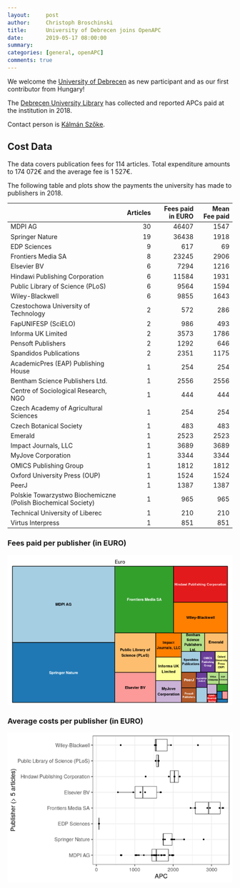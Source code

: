 ```yaml
---
layout:     post
author:     Christoph Broschinski
title:      University of Debrecen joins OpenAPC
date:       2019-05-17 08:00:00
summary:    
categories: [general, openAPC]
comments: true
---
```





We welcome the [University of Debrecen](https://unideb.hu/en) as new participant and as our first contributor from Hungary!

The [Debrecen University Library](https://lib.unideb.hu/en) has collected and reported APCs paid at the institution in 2018.

Contact person is [Kálmán Szőke](mailto:szoke.kalman@lib.unideb.hu).

## Cost Data



The data covers publication fees for 114 articles. Total expenditure amounts to 174 072€ and the average fee is 1 527€.

The following table and plots show the payments the university has made to publishers in 2018.


|                                                              | Articles| Fees paid in EURO| Mean Fee paid|
|:-------------------------------------------------------------|--------:|-----------------:|-------------:|
|MDPI AG                                                       |       30|             46407|          1547|
|Springer Nature                                               |       19|             36438|          1918|
|EDP Sciences                                                  |        9|               617|            69|
|Frontiers Media SA                                            |        8|             23245|          2906|
|Elsevier BV                                                   |        6|              7294|          1216|
|Hindawi Publishing Corporation                                |        6|             11584|          1931|
|Public Library of Science (PLoS)                              |        6|              9564|          1594|
|Wiley-Blackwell                                               |        6|              9855|          1643|
|Czestochowa University of Technology                          |        2|               572|           286|
|FapUNIFESP (SciELO)                                           |        2|               986|           493|
|Informa UK Limited                                            |        2|              3573|          1786|
|Pensoft Publishers                                            |        2|              1292|           646|
|Spandidos Publications                                        |        2|              2351|          1175|
|AcademicPres (EAP) Publishing House                           |        1|               254|           254|
|Bentham Science Publishers Ltd.                               |        1|              2556|          2556|
|Centre of Sociological Research, NGO                          |        1|               444|           444|
|Czech Academy of Agricultural Sciences                        |        1|               254|           254|
|Czech Botanical Society                                       |        1|               483|           483|
|Emerald                                                       |        1|              2523|          2523|
|Impact Journals, LLC                                          |        1|              3689|          3689|
|MyJove Corporation                                            |        1|              3344|          3344|
|OMICS Publishing Group                                        |        1|              1812|          1812|
|Oxford University Press (OUP)                                 |        1|              1524|          1524|
|PeerJ                                                         |        1|              1387|          1387|
|Polskie Towarzystwo Biochemiczne (Polish Biochemical Society) |        1|               965|           965|
|Technical University of Liberec                               |        1|               210|           210|
|Virtus Interpress                                             |        1|               851|           851|

### Fees paid per publisher (in EURO)

![plot of chunk tree_debrecen_2019_05_17_full](/figure/tree_debrecen_2019_05_17_full-1.png)

###  Average costs per publisher (in EURO)

![plot of chunk box_debrecen_2019_05_17_publisher_full](/figure/box_debrecen_2019_05_17_publisher_full-1.png)
